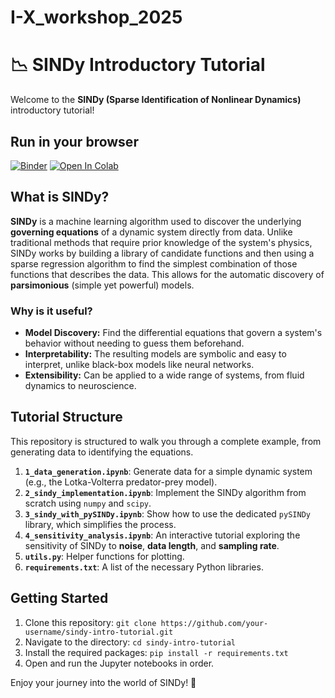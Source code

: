 # I-X_workshop_2025

# 📉 SINDy Introductory Tutorial

Welcome to the **SINDy (Sparse Identification of Nonlinear Dynamics)** introductory tutorial!

## Run in your browser
[![Binder](https://mybinder.org/badge_logo.svg)](https://mybinder.org/v2/gh/your-username/sindy-intro-tutorial/HEAD?labpath=1_data_generation.ipynb)
[![Open In Colab](https://colab.research.google.com/assets/colab-badge.svg)](https://colab.research.google.com/github/your-username/sindy-intro-tutorial/blob/HEAD/1_data_generation.ipynb)



## What is SINDy?

**SINDy** is a machine learning algorithm used to discover the underlying **governing equations** of a dynamic system directly from data. Unlike traditional methods that require prior knowledge of the system's physics, SINDy works by building a library of candidate functions and then using a sparse regression algorithm to find the simplest combination of those functions that describes the data. This allows for the automatic discovery of **parsimonious** (simple yet powerful) models.

### Why is it useful?

* **Model Discovery:** Find the differential equations that govern a system's behavior without needing to guess them beforehand.
* **Interpretability:** The resulting models are symbolic and easy to interpret, unlike black-box models like neural networks.
* **Extensibility:** Can be applied to a wide range of systems, from fluid dynamics to neuroscience.

## Tutorial Structure

This repository is structured to walk you through a complete example, from generating data to identifying the equations.

1.  **`1_data_generation.ipynb`**: Generate data for a simple dynamic system (e.g., the Lotka-Volterra predator-prey model).
2.  **`2_sindy_implementation.ipynb`**: Implement the SINDy algorithm from scratch using `numpy` and `scipy`.
3.  **`3_sindy_with_pySINDy.ipynb`**: Show how to use the dedicated `pySINDy` library, which simplifies the process.
4.  **`4_sensitivity_analysis.ipynb`**: An interactive tutorial exploring the sensitivity of SINDy to **noise**, **data length**, and **sampling rate**.
5.  **`utils.py`**: Helper functions for plotting.
6.  **`requirements.txt`**: A list of the necessary Python libraries.

## Getting Started

1.  Clone this repository: `git clone https://github.com/your-username/sindy-intro-tutorial.git`
2.  Navigate to the directory: `cd sindy-intro-tutorial`
3.  Install the required packages: `pip install -r requirements.txt`
4.  Open and run the Jupyter notebooks in order.

Enjoy your journey into the world of SINDy! 🚀
